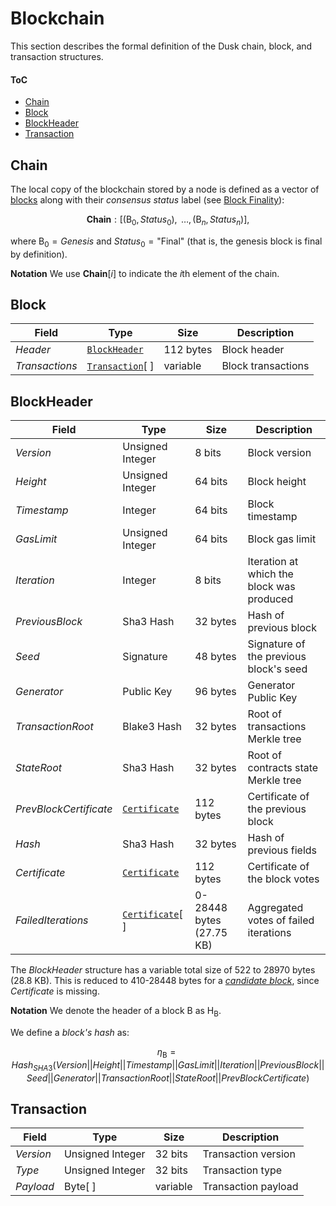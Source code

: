 # Blockchain
This section describes the formal definition of the Dusk chain, block, and transaction structures.

#### ToC
  - [Chain](#chain)
  - [Block](#block)
  - [BlockHeader](#blockheader)
  - [Transaction](#transaction)


## Chain
The local copy of the blockchain stored by a node is defined as a vector of [blocks](#block) along with their *consensus status* label (see [Block Finality][fin]):

$$\textbf{Chain}: [(\mathsf{B}_0, Status_0), \text{ }\dots, (\mathsf{B}_n, Status_n)],$$

where $\mathsf{B}_0 = Genesis$ and $Status_0 = \text{"Final"}$ (that is, the genesis block is final by definition).

**Notation**
We use $\textbf{Chain}[i]$ to indicate the *i*th element of the chain.

<!-- TODO: define Genesis and Tip here; review use of Tip in procedures (we can use Chain instead) -->

## Block

| Field            | Type                   | Size      | Description        |
|------------------|------------------------|-----------|--------------------|
| $Header$         | [`BlockHeader`][bh]    | 112 bytes | Block header       |
| $Transactions$   | [`Transaction`][tx][ ] | variable  | Block transactions |

## BlockHeader

| Field                  | Type                     | Size       | Description                                         |
|------------------------|--------------------------|------------|-----------------------------------------------------|
| $Version$              | Unsigned Integer         | 8 bits     | Block version                                       |
| $Height$               | Unsigned Integer         | 64 bits    | Block height                                        |
| $Timestamp$            | Integer                  | 64 bits    | Block timestamp                                     |
| $GasLimit$             | Unsigned Integer         | 64 bits    | Block gas limit                                     |
| $Iteration$            | Integer                  | 8 bits     | Iteration at which the block was produced           |
| $PreviousBlock$        | Sha3 Hash                | 32 bytes   | Hash of previous block                              |
| $Seed$                 | Signature                | 48 bytes   | Signature of the previous block's seed              |
| $Generator$            | Public Key               | 96 bytes   | Generator Public Key                                |
| $TransactionRoot$      | Blake3 Hash              | 32 bytes   | Root of transactions Merkle tree                    |
| $StateRoot$            | Sha3 Hash                | 32 bytes   | Root of contracts state Merkle tree                 |
| $PrevBlockCertificate$ | [`Certificate`][cert]    | 112 bytes  | Certificate of the previous block                   |
| $Hash$                 | Sha3 Hash                | 32 bytes   | Hash of previous fields                             |
| $Certificate$          | [`Certificate`][cert]    | 112 bytes  | Certificate of the block votes                      |
| $FailedIterations$     | [`Certificate`][cert][ ] | 0-28448 bytes (27.75 KB) | Aggregated votes of failed iterations |

The $BlockHeader$ structure has a variable total size of 522 to 28970 bytes (28.8 KB).
This is reduced to 410-28448 bytes for a [*candidate block*][cb], since $Certificate$ is missing.

**Notation**
We denote the header of a block $\mathsf{B}$ as $\mathsf{H_B}$.

We define a *block's hash* as:

<!-- TODO: define \eta as function: \eta(B) -->
$$\eta_\mathsf{B} = Hash_{SHA3}(Version||Height||Timestamp||GasLimit||Iteration||PreviousBlock||Seed||Generator||TransactionRoot||StateRoot||PrevBlockCertificate)$$

<!-- TODO: define block's round and iteration: r_{\mathsf{B}^p},s_{\mathsf{B}^p} -->

## Transaction

| Field     | Type             | Size      | Description         |
|-----------|------------------|-----------|---------------------|
| $Version$ | Unsigned Integer | 32 bits   | Transaction version |
| $Type$    | Unsigned Integer | 32 bits   | Transaction type    |
| $Payload$ | Byte[ ]          | variable  | Transaction payload |

<!------------------------- LINKS ------------------------->
[b]:  #block
[bh]: #blockheader
[lc]: #chain
[tx]: #transaction

<!-- Basics -->
[cb]:   https://github.com/dusk-network/dusk-protocol/tree/main/consensus/basics/README.md#candidate-block
[cert]: https://github.com/dusk-network/dusk-protocol/tree/main/consensus/basics/README.md#certificate
[sv]:   https://github.com/dusk-network/dusk-protocol/tree/main/consensus/basics/README.md#stepvotes

<!-- Chain Management -->
[fin]: https://github.com/dusk-network/dusk-protocol/tree/main/consensus/chain-management/README.md#finality
[cs]:  https://github.com/dusk-network/dusk-protocol/tree/main/consensus/chain-management/README.md#consensus-state

